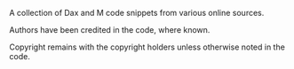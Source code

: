 A collection of Dax and M code snippets from various online sources.

Authors have been credited in the code, where known.

Copyright remains with the copyright holders unless otherwise noted in the code.
